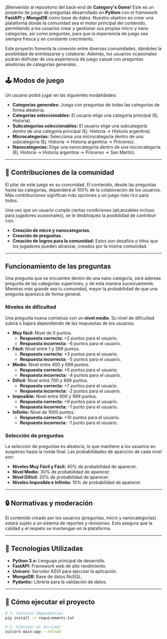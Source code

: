¡Bienvenido al repositorio del back-end de **Category's Game**! Este es un proyecto de juego de preguntas desarrollado en **Python** con el framework **FastAPI** y **MongoDB** como base de datos. Nuestro objetivo es crear una plataforma donde la comunidad sea el motor principal del contenido, permitiendo a los usuarios crear y gestionar sus propias micro y nano categorías, así como preguntas, para que la experiencia de juego sea siempre fresca y en constante crecimiento.

Este proyecto fomenta la conexión entre diversas comunidades, dándoles la posibilidad de entrelazarse y colaborar. Además, los usuarios ocasionales podrán disfrutar de una experiencia de juego casual con preguntas aleatorias de categorías generales.

## 🕹️ Modos de juego

Un usuario podrá jugar en las siguientes modalidades:

* **Categorías generales:** Juega con preguntas de todas las categorías de forma aleatoria.
* **Categorías seleccionables:** El usuario elige una categoría principal (Ej. Historia).
* **Subcategorías seleccionables:** El usuario elige una subcategoría dentro de una categoría principal (Ej. Historia -> Historia argentina).
* **Microcategorías:** Selecciona una microcategoría dentro de una subcategoría (Ej. Historia -> Historia argentina -> Próceres).
* **Nanocategorías:** Elige una nanocategoría dentro de una microcategoría (Ej. Historia -> Historia argentina -> Próceres -> San Martín).

---

## 🤝 Contribuciones de la comunidad

El pilar de este juego es su comunidad. El contenido, desde las preguntas hasta las categorías, dependerá al 100% de la colaboración de los usuarios. Más contribuciones significan más opciones y un juego más rico para todos.

Una vez que un usuario cumple ciertas condiciones (alcanzables incluso para jugadores ocasionales), se le desbloquea la posibilidad de contribuir con:

* **Creación de micro y nanocategorías.**
* **Creación de preguntas.**
* **Creación de logros para la comunidad:** Estos son desafíos o hitos que los jugadores pueden alcanzar, creados por la misma comunidad.

---

## Funcionamiento de las preguntas

Una pregunta que se encuentre dentro de una nano categoría, será además pregunta de las categorías superiores, y de esta manera sucesivamente. Mientras más grande sea tu comunidad, mayor la probabilidad de que una pregunta aparezca de forma general.

### Niveles de dificultad

Una pregunta nueva comienza con un **nivel medio**. Su nivel de dificultad subirá o bajará dependiendo de las respuestas de los usuarios.

* **Muy fácil:** Nivel de 0 puntos.
    * **Respuesta correcta:** +2 puntos para el usuario.
    * **Respuesta incorrecta:** -6 puntos para el usuario.
* **Fácil:** Nivel entre 1 y 399 puntos.
    * **Respuesta correcta:** +3 puntos para el usuario.
    * **Respuesta incorrecta:** -5 puntos para el usuario.
* **Medio:** Nivel entre 400 y 699 puntos.
    * **Respuesta correcta:** +5 puntos para el usuario.
    * **Respuesta incorrecta:** -4 puntos para el usuario.
* **Difícil:** Nivel entre 700 y 899 puntos.
    * **Respuesta correcta:** +7 puntos para el usuario.
    * **Respuesta incorrecta:** -2 puntos para el usuario.
* **Imposible:** Nivel entre 900 y 999 puntos.
    * **Respuesta correcta:** +9 puntos para el usuario.
    * **Respuesta incorrecta:** -1 punto para el usuario.
* **Infinito:** Nivel de 1000 puntos.
    * **Respuesta correcta:** +10 puntos para el usuario.
    * **Respuesta incorrecta:** -1 punto para el usuario.

### Selección de preguntas

La selección de preguntas es aleatoria, lo que mantiene a los usuarios en suspenso hasta la ronda final. Las probabilidades de aparición de cada nivel son:

* **Niveles Muy Fácil y Fácil:** 40% de probabilidad de aparecer.
* **Nivel Medio:** 30% de probabilidad de aparecer.
* **Nivel Difícil:** 20% de probabilidad de aparecer.
* **Niveles Imposible e Infinito:** 10% de probabilidad de aparecer.

---

## 🔒 Normativas y moderación

El contenido creado por los usuarios (preguntas, micro y nanocategorías) estará sujeto a un sistema de reportes y revisiones. Esto asegura que la calidad y el respeto se mantengan en la plataforma.

---

## 🧰 Tecnologías Utilizadas

* **Python 3.x:** Lenguaje principal de desarrollo.
* **FastAPI:** Framework web de alto rendimiento.
* **Uvicorn:** Servidor ASGI para ejecutar la aplicación.
* **MongoDB:** Base de datos NoSQL.
* **Pydantic:** Librería para la validación de datos.

---

## 🚀 Cómo ejecutar el proyecto

```bash
# 1. Instalar dependencias
pip install -r requirements.txt

# 2. Ejecutar el servidor
uvicorn main:app --reload

